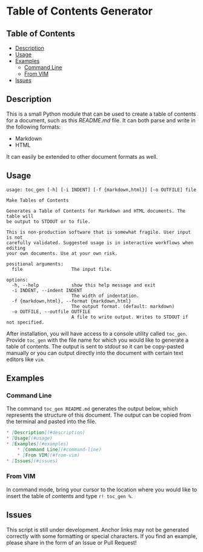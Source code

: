 Table of Contents Generator
===========================

## Table of Contents

* [Description](#description)
* [Usage](#usage)
* [Examples](#examples)
    * [Command Line](#command-line)
    * [From VIM](#from-vim)
* [Issues](#issues)

## Description

This is a small Python module that can be used to create a table of contents
for a document, such as this _README.md_ file. It can both parse and write in
the following formats:

- Markdown
- HTML

It can easily be extended to other document formats as well.

## Usage

```
usage: toc_gen [-h] [-i INDENT] [-f {markdown,html}] [-o OUTFILE] file

Make Tables of Contents

Generates a Table of Contents for Markdown and HTML documents. The table will
be output to STDOUT or to file.

This is non-production software that is somewhat fragile. User input is not
carefully validated. Suggested usage is in interactive workflows when editing
your own documents. Use at your own risk.

positional arguments:
  file                  The input file.

options:
  -h, --help            show this help message and exit
  -i INDENT, --indent INDENT
                        The width of indentation.
  -f {markdown,html}, --format {markdown,html}
                        The output format. (default: markdown)
  -o OUTFILE, --outfile OUTFILE
                        A file to write output. Writes to STDOUT if not specified.
```

After installation, you will have access to a console utility called `toc_gen`.
Provide `toc_gen` with the file name for which you would like to generate a
table of contents. The output is sent to _stdout_ so it can be copy-pasted
manually or you can output directly into the document with certain text
editors like `vim`.

## Examples

### Command Line

The command `toc_gen README.md` generates the output below, which represents
the structure of this document. The output can be copied from the terminal and
pasted into the file.

```md
* [Description](#description)
* [Usage](#usage)
* [Examples](#examples)
    * [Command Line](#command-line)
    * [From VIM](#from-vim)
* [Issues](#issues)
```


### From VIM

In command mode, bring your cursor to the location where you would like to
insert the table of contents and type `r! toc_gen %`.

## Issues

This script is still under development. Anchor links may not be generated
correctly with some formatting or special characters. If you find an example,
please share in the form of an Issue or Pull Request!
